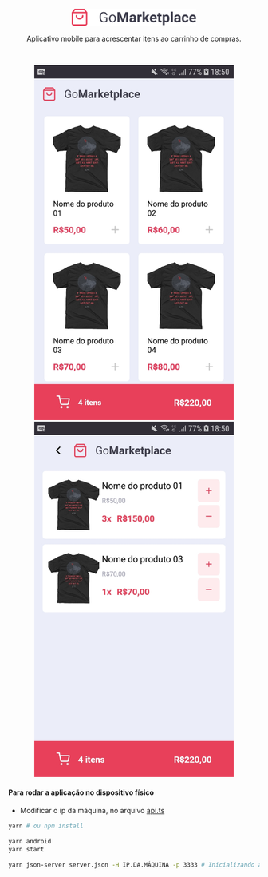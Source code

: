 <p align="center">
<img src="https://github.com/miroswd/gomarketplace/blob/master/src/assets/logo%402x.png" width="250px">
</p>
<p align="center">Aplicativo mobile para acrescentar itens ao carrinho de compras.</p>

</br>
<p align="center">
  <img src="https://github.com/miroswd/gomarketplace/blob/master/assets/dashboard.jpeg" width="400px" />
  <img src="https://github.com/miroswd/gomarketplace/blob/master/assets/cart.jpeg" width="400px" />
</p>

<h4>Para rodar a aplicação no dispositivo físico</h4>

- Modificar o ip da máquina, no arquivo <a href="https://github.com/miroswd/gomarketplace/blob/master/src/services/api.ts"/>api.ts</a>

```bash
yarn # ou npm install
```

```bash
yarn android
yarn start

```

```bash
yarn json-server server.json -H IP.DA.MÁQUINA -p 3333 # Inicializando a fake api na porta 3333
```
